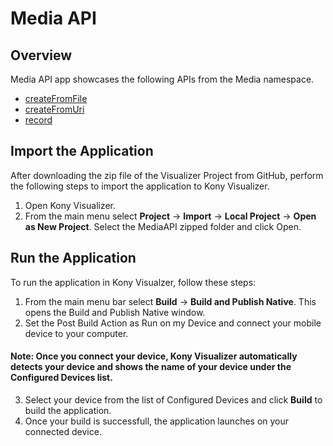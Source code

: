 # Media API
## Overview
Media API app showcases the following APIs from the Media namespace.

- [createFromFile](https://docs.kony.com/konylibrary/visualizer/viz_api_dev_guide/Default.htm#kony.media_functions.htm#createFromFile%3FTocPath%3DMedia%2520API%7Ckony.media%2520Namespace%7CFunctions%7C_____1) 
- [createFromUri](https://docs.kony.com/konylibrary/visualizer/viz_api_dev_guide/Default.htm#kony.media_functions.htm#createFromUri%3FTocPath%3DMedia%2520API%7Ckony.media%2520Namespace%7CFunctions%7C_____2)
- [record](https://docs.kony.com/konylibrary/visualizer/viz_api_dev_guide/Default.htm#kony.media_functions.htm#record%3FTocPath%3DMedia%2520API%7Ckony.media%2520Namespace%7CFunctions%7C_____3)

## Import the Application
After downloading the zip file of the Visualizer Project from GitHub, perform the following steps to import the application to Kony Visualizer.
1. Open Kony Visualizer.
2. From the main menu select **Project** → **Import** → **Local Project** → **Open as New Project**. Select the MediaAPI zipped folder and click Open.

## Run the Application
To run the application in Kony Visualzer, follow these steps:
1. From the main menu bar select **Build** → **Build and Publish Native**. This opens the Build and Publish Native window.
2. Set the Post Build Action as Run on my Device and connect your mobile device to your computer.
#### Note: Once you connect your device, Kony Visualizer automatically detects your device and shows the name of your device under the Configured Devices list.
3. Select your device from the list of Configured Devices and click **Build** to build the application.
4. Once your build is successfull, the application launches on your connected device.
